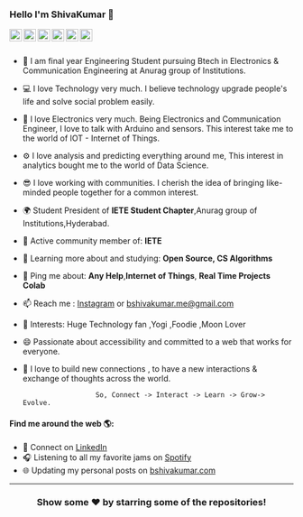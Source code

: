 ### Hello I'm ShivaKumar 👋

<a href="https://twitter.com/bshivakumar_">
  <img align="left" alt="ShivaKumar's Twitter" width="22px" src="https://cdn.jsdelivr.net/npm/simple-icons@v3/icons/twitter.svg" />
</a>
<a href="https://www.linkedin.com/in/bshivakumar1/">
  <img align="left" alt="ShivaKumar's Linkdein" width="22px" src="https://cdn.jsdelivr.net/npm/simple-icons@v3/icons/linkedin.svg" />
</a>
<a href="https://github.com/bshivakumar1/">
  <img align="left" alt="ShivaKumar's Github" width="22px" src="https://cdn.jsdelivr.net/npm/simple-icons@v3/icons/github.svg" />
</a>
<a href="https://t.me/bshivakumar">
  <img align="left" alt="ShivaKumar's Telegram" width="22px" src="https://cdn.jsdelivr.net/npm/simple-icons@v3/icons/telegram.svg" />
</a>
<a href="https://www.instagram.com/bshivakumar_/">
  <img align="left" alt="ShivaKumar's Instagram" width="22px" src="https://cdn.jsdelivr.net/npm/simple-icons@v3/icons/instagram.svg" />
</a>
<a href="https://www.facebook.com/bshivakumar.me">
  <img align="left" alt="ShivaKumar's Facebook" width="22px" src="https://cdn.jsdelivr.net/npm/simple-icons@v3/icons/facebook.svg" />
</a>


<br/>
<br/>








- 🏢 I am final year Engineering Student pursuing Btech in Electronics & Communication Engineering at Anurag group of Institutions.
- 💻 I love Technology very much. I believe technology upgrade people's life and solve social problem easily.
- 🚀 I love Electronics very much. Being Electronics and Communication Engineer, I love to talk with Arduino and sensors. This interest take me to the world of IOT - Internet of Things.
- ⚙️ I love analysis and predicting everything around me, This interest in analytics bought me to the world of Data Science.
- 😎 I love working with communities. I cherish the idea of bringing like-minded people together for a common interest.
- 🌍 Student President of **IETE Student Chapter**,Anurag group of Institutions,Hyderabad.
- 💅 Active community member of: **IETE**
- 🌱 Learning more about and studying: **Open Source, CS Algorithms**
- 💬 Ping me about:  **Any Help**,**Internet of Things**, **Real Time Projects Colab**
- 📫 Reach me : <a href="https://www.instagram.com/bshivakumar_/">Instagram</a> or bshivakumar.me@gmail.com
- 💜 Interests: Huge Technology fan ,Yogi ,Foodie ,Moon Lover
- 😄 Passionate about accessibility and committed to a web that works for everyone.
- 🦋 I love to build new connections , to have a new interactions & exchange of thoughts across the world.

                        So, Connect -> Interact -> Learn -> Grow-> Evolve.
                        
#### Find me around the web 🌎:
- 💼 Connect on <a href="https://www.linkedin.com/in/bshivakumar1/">LinkedIn</a>
- 🎧 Listening to all my favorite jams on <a href="https://open.spotify.com/user/h3e8pvwqy6p9e1vxi5l509lfb">Spotify</a>
- 🌐 Updating my personal posts on <a href="https://www.instagram.com/bshivakumar_/">bshivakumar.com</a>


---

<div align="center">
  
### Show some ❤️ by starring some of the repositories!

</div>

